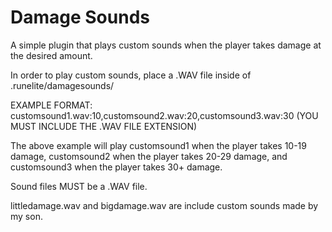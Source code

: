 # Damage Sounds
A simple plugin that plays custom sounds when the player takes damage at the desired amount.

In order to play custom sounds, place a .WAV file inside of .runelite/damagesounds/

EXAMPLE FORMAT: customsound1.wav:10,customsound2.wav:20,customsound3.wav:30
(YOU MUST INCLUDE THE .WAV FILE EXTENSION)

The above example will play customsound1 when the player takes 10-19 damage, customsound2 when the player takes 20-29 damage, and customsound3 when the player takes 30+ damage.

Sound files MUST be a .WAV file.

littledamage.wav and bigdamage.wav are include custom sounds made by my son.